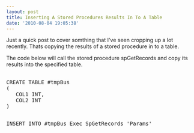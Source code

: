 ```yaml
---
layout: post
title: Inserting A Stored Procedures Results In To A Table
date: '2010-08-04 19:05:38'
---
```


<p>
Just a quick post to cover somthing that I've seen cropping up a lot recently. Thats
copying the results of a stored procedure in to a table. 
</p>
<p>
The code below will call the stored procedure spGetRecords and copy its results into
the specified table. 
<br />
<br />
<pre class='brush: sql;toolbar:false'>CREATE TABLE #tmpBus
(
   COL1 INT,
   COL2 INT   
)

INSERT INTO #tmpBus 
Exec SpGetRecords 'Params'
</pre>
